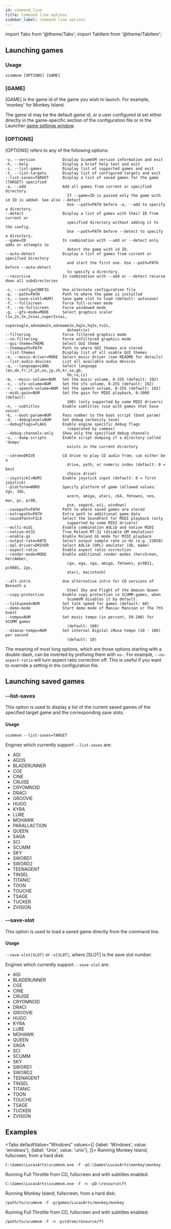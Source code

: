 ```yaml
---
id: command_line
title: Command line options
sidebar_label: Command line options
---
```


import Tabs from '@theme/Tabs';
import TabItem from '@theme/TabItem';

## Launching games

### Usage 
````
scummvm [OPTIONS] [GAME]
````
### [GAME]
[GAME] is the game id of the game you wish to launch. For example, 'monkey' for Monkey Island. 

The game id may be the default game id, or a user configured id set either directly in the game-specific section of the configuration file or in the Launcher [game settings window](../using/game_settings).


### [OPTIONS]
[OPTIONS] refers to any of the following options:

````
-v, --version            Display ScummVM version information and exit
-h, --help               Display a brief help text and exit
-z, --list-games         Display list of supported games and exit
-t, --list-targets       Display list of configured targets and exit
--list-saves=TARGET      Display a list of saved games for the game (TARGET) specified
-a, --add                Add all games from current or specified directory.
                           If --game=ID is passed only the game with id ID is added. See also --detect
                           Use --path=PATH before -a, --add to specify a directory.
--detect                 Display a list of games with their ID from current or
                           specified directory without adding it to the config.
                           Use --path=PATH before --detect to specify a directory.
--game=ID                In combination with --add or --detect only adds or attempts to
                           detect the game with id ID.
--auto-detect            Display a list of games from current or specified directory
                           and start the first one. Use --path=PATH before --auto-detect
                           to specify a directory.
--recursive              In combination with --add or --detect recurse down all subdirectories

-c, --config=CONFIG      Use alternate configuration file
-p, --path=PATH          Path to where the game is installed
-x, --save-slot[=NUM]    Save game slot to load (default: autosave)
-f, --fullscreen         Force full-screen mode
-F, --no-fullscreen      Force windowed mode
-g, --gfx-mode=MODE      Select graphics scaler (1x,2x,3x,2xsai,super2xsai,
                           supereagle,advmame2x,advmame3x,hq2x,hq3x,tv2x,
                           dotmatrix)
--filtering              Force filtered graphics mode
--no-filtering           Force unfiltered graphics mode
--gui-theme=THEME        Select GUI theme
--themepath=PATH         Path to where GUI themes are stored
--list-themes            Display list of all usable GUI themes
-e, --music-driver=MODE  Select music driver (see README for details)
--list-audio-devices     List all available audio devices
-q, --language=LANG      Select language (en,de,fr,it,pt,es,jp,zh,kr,se,gb,
                           hb,ru,cz)
-m, --music-volume=NUM   Set the music volume, 0-255 (default: 192)
-s, --sfx-volume=NUM     Set the sfx volume, 0-255 (default: 192)
-r, --speech-volume=NUM  Set the speech volume, 0-255 (default: 192)
--midi-gain=NUM          Set the gain for MIDI playback, 0-1000 (default:
                           100) (only supported by some MIDI drivers)
-n, --subtitles          Enable subtitles (use with games that have voice)
-b, --boot-param=NUM     Pass number to the boot script (boot param)
-d, --debuglevel=NUM     Set debug verbosity level
--debugflags=FLAGS       Enable engine specific debug flags
                           (separated by commas)
--debug-channels-only    Show only the specified debug channels
-u, --dump-scripts       Enable script dumping if a directory called 'dumps'
                           exists in the current directory

--cdrom=DRIVE            CD drive to play CD audio from; can either be a
                           drive, path, or numeric index (default: 0 = best
                           choice drive)
--joystick[=NUM]         Enable joystick input (default: 0 = first joystick)
--platform=WORD          Specify platform of game (allowed values: 2gs, 3do,
                           acorn, amiga, atari, c64, fmtowns, nes, mac, pc, pc98,
                           pce, segacd, wii, windows)
--savepath=PATH          Path to where saved games are stored
--extrapath=PATH         Extra path to additional game data
--soundfont=FILE         Select the SoundFont for MIDI playback (only
                           supported by some MIDI drivers)
--multi-midi             Enable combination AdLib and native MIDI
--native-mt32            True Roland MT-32 (disable GM emulation)
--enable-gs              Enable Roland GS mode for MIDI playback
--output-rate=RATE       Select output sample rate in Hz (e.g. 22050)
--opl-driver=DRIVER      Select AdLib (OPL) emulator (db, mame)
--aspect-ratio           Enable aspect ratio correction
--render-mode=MODE       Enable additional render modes (hercGreen, hercAmber,
                           cga, ega, vga, amiga, fmtowns, pc9821, pc9801, 2gs,
                           atari, macintosh)

--alt-intro              Use alternative intro for CD versions of Beneath a
                           Steel Sky and Flight of the Amazon Queen
--copy-protection        Enable copy protection in SCUMM games, when
                           ScummVM disables it by default.
--talkspeed=NUM          Set talk speed for games (default: 60)
--demo-mode              Start demo mode of Maniac Mansion or The 7th Guest
--tempo=NUM              Set music tempo (in percent, 50-200) for SCUMM games
                           (default: 100)
--dimuse-tempo=NUM       Set internal Digital iMuse tempo (10 - 100) per second
                           (default: 10)
````



The meaning of most long options, which are those options starting with a double-dash, can be inverted by prefixing them with ```no-```. For example, ```--no-aspect-ratio``` will turn aspect ratio correction off. This is useful if you want to override a setting in the configuration file.


## Launching saved games

### --list-saves

This option is used to display a list of the current saved games of the specified target game and the corresponding save slots. 

#### Usage

````
scummvm --list-saves=TARGET
````

Engines which currently support ```--list-saves``` are:

- AGI
- AGOS
- BLADERUNNER
- CGE
- CINE
- CRUISE
- CRYOMNI3D
- DRACI
- GROOVIE
- HUGO
- KYRA
- LURE
- MOHAWK
- PARALLACTION
- QUEEN
- SAGA
- SCI
- SCUMM
- SKY
- SWORD1
- SWORD2
- TEENAGENT
- TINSEL
- TITANIC
- TOON
- TOUCHE
- TSAGE
- TUCKER
- ZVISION

### --save-slot <a id="save_slot"></a>

This option is used to load a saved game directly from the command line.

#### Usage 

```--save-slot[SLOT]``` or ```-x[SLOT]```, where [SLOT] is the save slot number.

Engines which currently support ```--save-slot``` are:

- AGI
- BLADERUNNER
- CGE
- CINE
- CRUISE
- CRYOMNI3D
- DRACI
- GROOVIE
- HUGO
- KYRA
- LURE
- MOHAWK
- QUEEN
- SAGA
- SCI
- SCUMM
- SKY
- SWORD1
- SWORD2
- TEENAGENT
- TINSEL
- TITANIC
- TOON
- TOUCHE
- TSAGE
- TUCKER
- ZVISION

## Examples
<Tabs
  defaultValue="Windows"
  values={[
    {label: 'Windows', value: 'windows'},
    {label: 'Unix', value: 'unix'},
  ]}>
  <TabItem value="windows">
Running Monkey Island, fullscreen, from a hard disk:

````
C:\Games\LucasArts\scummvm.exe -f -pC:\Games\LucasArts\monkey\monkey
````

Running Full Throttle from CD, fullscreen and with subtitles enabled: 
````
C:\Games\LucasArts\scummvm.exe -f -n -pD:\resource\ft
````

</TabItem>
  <TabItem value="unix"> Running Monkey Island, fullscreen, from a hard disk:

````
/path/to/scummvm -f -p/games/LucasArts/monkey/monkey 
````

Running Full Throttle from CD, fullscreen and with subtitles enabled: 
````
/path/to/scummvm -f -n -p/cdrom/resource/ft
````

</TabItem>
</Tabs>




